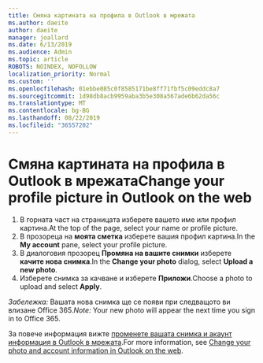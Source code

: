 ```yaml
---
title: Смяна картината на профила в Outlook в мрежата
ms.author: daeite
author: daeite
manager: joallard
ms.date: 6/13/2019
ms.audience: Admin
ms.topic: article
ROBOTS: NOINDEX, NOFOLLOW
localization_priority: Normal
ms.custom: ''
ms.openlocfilehash: 01ebbe085c0f8585171be8ff71fbf5c09eddc8a7
ms.sourcegitcommit: 1d98db8acb9959aba3b5e308a567ade6b62da56c
ms.translationtype: MT
ms.contentlocale: bg-BG
ms.lasthandoff: 08/22/2019
ms.locfileid: "36557202"
---
```

# <a name="change-your-profile-picture-in-outlook-on-the-web"></a><span data-ttu-id="2acea-102">Смяна картината на профила в Outlook в мрежата</span><span class="sxs-lookup"><span data-stu-id="2acea-102">Change your profile picture in Outlook on the web</span></span>

1. <span data-ttu-id="2acea-103">В горната част на страницата изберете вашето име или профил картина.</span><span class="sxs-lookup"><span data-stu-id="2acea-103">At the top of the page, select your name or profile picture.</span></span>
1. <span data-ttu-id="2acea-104">В прозореца на **моята сметка** изберете вашия профил картина.</span><span class="sxs-lookup"><span data-stu-id="2acea-104">In the **My account** pane, select your profile picture.</span></span>
1. <span data-ttu-id="2acea-105">В диалоговия прозорец **Промяна на вашите снимки** изберете **качите нова снимка**.</span><span class="sxs-lookup"><span data-stu-id="2acea-105">In the **Change your photo** dialog, select **Upload a new photo**.</span></span>
1. <span data-ttu-id="2acea-106">Изберете снимка за качване и изберете **Приложи**.</span><span class="sxs-lookup"><span data-stu-id="2acea-106">Choose a photo to upload and select **Apply**.</span></span>

<span data-ttu-id="2acea-107">*Забележка:* Вашата нова снимка ще се появи при следващото ви влизане Office 365.</span><span class="sxs-lookup"><span data-stu-id="2acea-107">*Note:* Your new photo will appear the next time you sign in to Office 365.</span></span>

<span data-ttu-id="2acea-108">За повече информация вижте [променете вашата снимка и акаунт информация в Outlook в мрежата](https://support.office.com/article/b2dbb289-851d-4bed-93c3-3e136f5659ec).</span><span class="sxs-lookup"><span data-stu-id="2acea-108">For more information, see [Change your photo and account information in Outlook on the web](https://support.office.com/article/b2dbb289-851d-4bed-93c3-3e136f5659ec).</span></span>